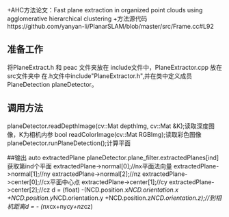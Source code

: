 +AHC方法论文：Fast plane extraction in organized point clouds using agglomerative hierarchical clustering
+方法源代码https://github.com/yanyan-li/PlanarSLAM/blob/master/src/Frame.cc#L92

## 准备工作 
将PlaneExtract.h 和 peac 文件夹放在 include文件中，PlaneExtractor.cpp 放在 src文件夹中
在.h文件中include"PlaneExtractor.h",并在类中定义成员 PlaneDetection planeDetector。

## 调用方法 
planeDetector.readDepthImage(cv::Mat depthImg, cv::Mat &K);读取深度图像，K为相机内参
bool readColorImage(cv::Mat RGBImg);读取彩色图像
planeDetector.runPlaneDetection();计算平面


##输出
auto extractedPlane planeDetector.plane_filter.extractedPlanes[ind]获取第ind个平面
extractedPlane->normal[0];//nx平面法向量
extractedPlane->normal[1];//ny
extractedPlane->normal[2];//nz
extractedPlane->center[0];//cx平面中心点
extractedPlane->center[1];//cy
extractedPlane->center[2];//cz
d = (float) -(NCD.position.x*NCD.orientation.x +NCD.position.y*NCD.orientation.y +NCD.position.z*NCD.orientation.z);//到相机距离d = - (nx*cx+ny*cy+nz*cz)

